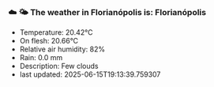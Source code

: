 ### ☁️ 🌤️  The weather in Florianópolis is: Florianópolis

- Temperature: 20.42°C
- On flesh: 20.66°C
- Relative air humidity: 82%
- Rain: 0.0 mm
- Description: Few clouds
- last updated: 2025-06-15T19:13:39.759307

